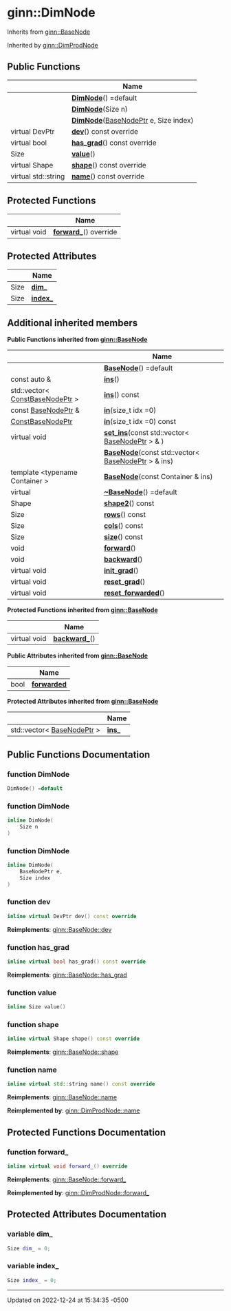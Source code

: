 # ginn::DimNode




Inherits from [ginn::BaseNode](api/Classes/classginn_1_1_base_node.md)

Inherited by [ginn::DimProdNode](api/Classes/classginn_1_1_dim_prod_node.md)

## Public Functions

<span class="api-table">

|                | Name           |
| -------------- | -------------- |
| | **[DimNode](api/Classes/classginn_1_1_dim_node.md#function-dimnode)**() =default |
| | **[DimNode](api/Classes/classginn_1_1_dim_node.md#function-dimnode)**(Size n) |
| | **[DimNode](api/Classes/classginn_1_1_dim_node.md#function-dimnode)**([BaseNodePtr](api/Classes/classginn_1_1_ptr.md) e, Size index) |
| virtual DevPtr | **[dev](api/Classes/classginn_1_1_dim_node.md#function-dev)**() const override |
| virtual bool | **[has_grad](api/Classes/classginn_1_1_dim_node.md#function-has_grad)**() const override |
| Size | **[value](api/Classes/classginn_1_1_dim_node.md#function-value)**() |
| virtual Shape | **[shape](api/Classes/classginn_1_1_dim_node.md#function-shape)**() const override |
| virtual std::string | **[name](api/Classes/classginn_1_1_dim_node.md#function-name)**() const override |


</span>

## Protected Functions

<span class="api-table">

|                | Name           |
| -------------- | -------------- |
| virtual void | **[forward_](api/Classes/classginn_1_1_dim_node.md#function-forward_)**() override |


</span>

## Protected Attributes

<span class="api-table">

|                | Name           |
| -------------- | -------------- |
| Size | **[dim_](api/Classes/classginn_1_1_dim_node.md#variable-dim_)**  |
| Size | **[index_](api/Classes/classginn_1_1_dim_node.md#variable-index_)**  |


</span>

## Additional inherited members

</span>

**Public Functions inherited from [ginn::BaseNode](api/Classes/classginn_1_1_base_node.md)**

<span class="api-table">

|                | Name           |
| -------------- | -------------- |
| | **[BaseNode](api/Classes/classginn_1_1_base_node.md#function-basenode)**() =default |
| const auto & | **[ins](api/Classes/classginn_1_1_base_node.md#function-ins)**() |
| std::vector< [ConstBaseNodePtr](api/Classes/classginn_1_1_ptr.md) > | **[ins](api/Classes/classginn_1_1_base_node.md#function-ins)**() const |
| const [BaseNodePtr](api/Classes/classginn_1_1_ptr.md) & | **[in](api/Classes/classginn_1_1_base_node.md#function-in)**(size_t idx =0) |
| [ConstBaseNodePtr](api/Classes/classginn_1_1_ptr.md) | **[in](api/Classes/classginn_1_1_base_node.md#function-in)**(size_t idx =0) const |
| virtual void | **[set_ins](api/Classes/classginn_1_1_base_node.md#function-set_ins)**(const std::vector< [BaseNodePtr](api/Classes/classginn_1_1_ptr.md) > & ) |
| | **[BaseNode](api/Classes/classginn_1_1_base_node.md#function-basenode)**(const std::vector< [BaseNodePtr](api/Classes/classginn_1_1_ptr.md) > & ins) |
| template <typename Container \> <br>| **[BaseNode](api/Classes/classginn_1_1_base_node.md#function-basenode)**(const Container & ins) |
| virtual | **[~BaseNode](api/Classes/classginn_1_1_base_node.md#function-~basenode)**() =default |
| Shape | **[shape2](api/Classes/classginn_1_1_base_node.md#function-shape2)**() const |
| Size | **[rows](api/Classes/classginn_1_1_base_node.md#function-rows)**() const |
| Size | **[cols](api/Classes/classginn_1_1_base_node.md#function-cols)**() const |
| Size | **[size](api/Classes/classginn_1_1_base_node.md#function-size)**() const |
| void | **[forward](api/Classes/classginn_1_1_base_node.md#function-forward)**() |
| void | **[backward](api/Classes/classginn_1_1_base_node.md#function-backward)**() |
| virtual void | **[init_grad](api/Classes/classginn_1_1_base_node.md#function-init_grad)**() |
| virtual void | **[reset_grad](api/Classes/classginn_1_1_base_node.md#function-reset_grad)**() |
| virtual void | **[reset_forwarded](api/Classes/classginn_1_1_base_node.md#function-reset_forwarded)**() |


</span>

**Protected Functions inherited from [ginn::BaseNode](api/Classes/classginn_1_1_base_node.md)**

<span class="api-table">

|                | Name           |
| -------------- | -------------- |
| virtual void | **[backward_](api/Classes/classginn_1_1_base_node.md#function-backward_)**() |


</span>

**Public Attributes inherited from [ginn::BaseNode](api/Classes/classginn_1_1_base_node.md)**

<span class="api-table">

|                | Name           |
| -------------- | -------------- |
| bool | **[forwarded](api/Classes/classginn_1_1_base_node.md#variable-forwarded)**  |


</span>

**Protected Attributes inherited from [ginn::BaseNode](api/Classes/classginn_1_1_base_node.md)**

<span class="api-table">

|                | Name           |
| -------------- | -------------- |
| std::vector< [BaseNodePtr](api/Classes/classginn_1_1_ptr.md) > | **[ins_](api/Classes/classginn_1_1_base_node.md#variable-ins_)**  |


</span>


## Public Functions Documentation

### function DimNode

```cpp
DimNode() =default
```


### function DimNode

```cpp
inline DimNode(
    Size n
)
```


### function DimNode

```cpp
inline DimNode(
    BaseNodePtr e,
    Size index
)
```


### function dev

```cpp
inline virtual DevPtr dev() const override
```


**Reimplements**: [ginn::BaseNode::dev](api/Classes/classginn_1_1_base_node.md#function-dev)


### function has_grad

```cpp
inline virtual bool has_grad() const override
```


**Reimplements**: [ginn::BaseNode::has_grad](api/Classes/classginn_1_1_base_node.md#function-has_grad)


### function value

```cpp
inline Size value()
```


### function shape

```cpp
inline virtual Shape shape() const override
```


**Reimplements**: [ginn::BaseNode::shape](api/Classes/classginn_1_1_base_node.md#function-shape)


### function name

```cpp
inline virtual std::string name() const override
```


**Reimplements**: [ginn::BaseNode::name](api/Classes/classginn_1_1_base_node.md#function-name)


**Reimplemented by**: [ginn::DimProdNode::name](api/Classes/classginn_1_1_dim_prod_node.md#function-name)


## Protected Functions Documentation

### function forward_

```cpp
inline virtual void forward_() override
```


**Reimplements**: [ginn::BaseNode::forward_](api/Classes/classginn_1_1_base_node.md#function-forward_)


**Reimplemented by**: [ginn::DimProdNode::forward_](api/Classes/classginn_1_1_dim_prod_node.md#function-forward_)


## Protected Attributes Documentation

### variable dim_

```cpp
Size dim_ = 0;
```


### variable index_

```cpp
Size index_ = 0;
```


-------------------------------

Updated on 2022-12-24 at 15:34:35 -0500